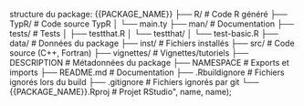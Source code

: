 structure du package:
{{PACKAGE_NAME}}
├── R/                 # Code R généré
├── TypR/             # Code source TypR
│   └── main.ty
├── man/              # Documentation
├── tests/            # Tests
│   ├── testthat.R
│   └── testthat/
│       └── test-basic.R
├── data/             # Données du package
├── inst/             # Fichiers installés
├── src/              # Code source (C++, Fortran)
├── vignettes/        # Vignettes/tutoriels
├── DESCRIPTION       # Métadonnées du package
├── NAMESPACE         # Exports et imports
├── README.md         # Documentation
├── .Rbuildignore     # Fichiers ignorés lors du build
├── .gitignore        # Fichiers ignorés par git
└── {{PACKAGE_NAME}}.Rproj          # Projet RStudio", name, name);

